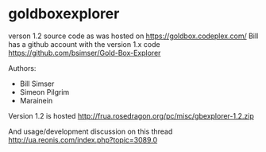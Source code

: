 # goldboxexplorer
verson 1.2 source code as was hosted on https://goldbox.codeplex.com/
Bill has a github account with the version 1.x code https://github.com/bsimser/Gold-Box-Explorer

Authors:
* Bill Simser
* Simeon Pilgrim
* Marainein

Version 1.2 is hosted http://frua.rosedragon.org/pc/misc/gbexplorer-1.2.zip

And usage/development discussion on this thread http://ua.reonis.com/index.php?topic=3089.0